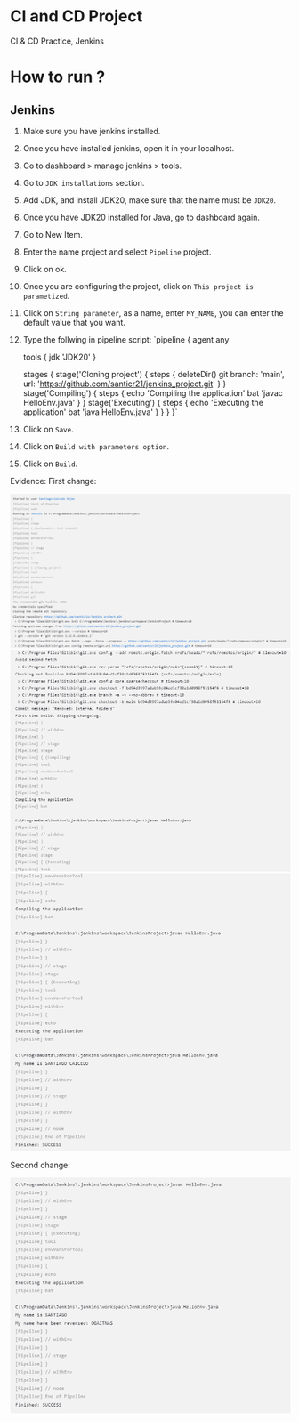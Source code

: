 # CI and CD Project
CI &amp; CD Practice, Jenkins

# How to run ?
## Jenkins
1. Make sure you have jenkins installed.
2. Once you have installed jenkins, open it in your localhost.
3. Go to dashboard > manage jenkins > tools.
4. Go to `JDK installations` section.
5. Add JDK, and install JDK20, make sure that the name must be `JDK20`.
6. Once you have JDK20 installed for Java, go to dashboard again.
7. Go to New Item.
8. Enter the name project and select `Pipeline` project.
9. Click on ok.
10. Once you are configuring the project, click on `This project is parametized`.
11. Click on `String parameter`, as a name, enter `MY_NAME`, you can enter the default value that you want.
12. Type the follwing in pipeline script:
`pipeline {
    agent any
    
    tools {
        jdk 'JDK20'
    }

    stages {
        stage('Cloning project') {
            steps {
                deleteDir()
                git branch: 'main', url: 'https://github.com/santicr21/jenkins_project.git'
            }
        }
        stage('Compiling') {
            steps {
                echo 'Compiling the application'
                bat 'javac HelloEnv.java'
            }
        }
        stage('Executing') {
            steps {
                echo 'Executing the application'
                bat 'java HelloEnv.java'
            }
        }
    }
}`
13. Click on `Save`.
14. Click on `Build with parameters option`.
15. Click on `Build`.

Evidence:
First change:

![Imagen1](results/img1.png)
![Imagen2](results/img2.png)
![Imagen3](results/img3.png)

Second change:

![Imagen4](results/img4.png)